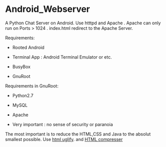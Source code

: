 # Android_Webserver
A Python Chat Server on Android. Use htttpd and Apache . Apache can only run on Ports > 1024 . index.html redirect to the Apache Server.

Requirements:
 
- Rooted Android 

- Terminal App      : Android Terminal Emulator or etc.

- BusyBox

- GnuRoot

Requirements in GnuRoot:

- Python2.7

- MySQL

- Apache

- Very important    : no sense of security or paranoia

The most important is to reduce the HTML,CSS and Java to the absolut smallest possible. Use [html uglify](http://minifycode.com/html-minifier/). and [HTML compresser](http://htmlcompressor.com/compressor/)
